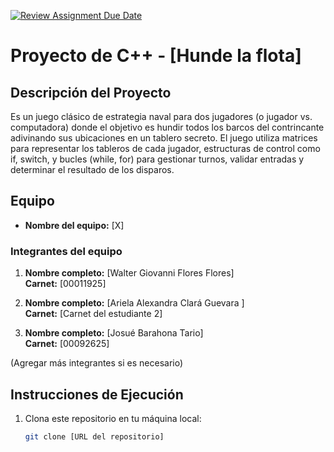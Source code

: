 [![Review Assignment Due Date](https://classroom.github.com/assets/deadline-readme-button-22041afd0340ce965d47ae6ef1cefeee28c7c493a6346c4f15d667ab976d596c.svg)](https://classroom.github.com/a/mi1WNrHU)
# Proyecto de C++ - [Hunde la flota]

## Descripción del Proyecto

Es un juego clásico de estrategia naval para dos jugadores (o jugador vs. computadora) donde el objetivo es hundir todos los barcos del contrincante adivinando sus ubicaciones en un tablero secreto. El juego utiliza matrices para representar los tableros de cada jugador, estructuras de control como if, switch, y bucles (while, for) para gestionar turnos, validar entradas y determinar el resultado de los disparos.

## Equipo

- **Nombre del equipo:** [X]

### Integrantes del equipo

1. **Nombre completo:** [Walter Giovanni Flores Flores]  
   **Carnet:** [00011925]

2. **Nombre completo:** [Ariela Alexandra Clará Guevara ]  
   **Carnet:** [Carnet del estudiante 2]

3. **Nombre completo:** [Josué Barahona Tario]  
   **Carnet:** [00092625]

(Agregar más integrantes si es necesario)

## Instrucciones de Ejecución

1. Clona este repositorio en tu máquina local:
   ```bash
   git clone [URL del repositorio]
